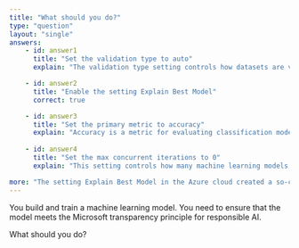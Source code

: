 ```yaml
---
title: "What should you do?"
type: "question"
layout: "single"
answers:
    - id: answer1
      title: "Set the validation type to auto"
      explain: "The validation type setting controls how datasets are validated in the Azure cloud. This will not help to implement the transparency principle."

    - id: answer2
      title: "Enable the setting Explain Best Model"
      correct: true

    - id: answer3
      title: "Set the primary metric to accuracy"
      explain: "Accuracy is a metric for evaluating classification models. Using the accuracy will not help to implement the transparency principle."
      
    - id: answer4
      title: "Set the max concurrent iterations to 0"
      explain: "This setting controls how many machine learning models can be trained in parallel in the cloud. This will not help to implement the transparency principle."

more: "The setting Explain Best Model in the Azure cloud created a so-called explainable machine learning model that can explain how it generates its predictions. This makes AI predictions fully transparent. Explainable machine learning models are the foundation of the principles of responsible AI."
---
```


You build and train a machine learning model. You need to ensure that the model meets the Microsoft transparency principle for responsible AI. 

What should you do?